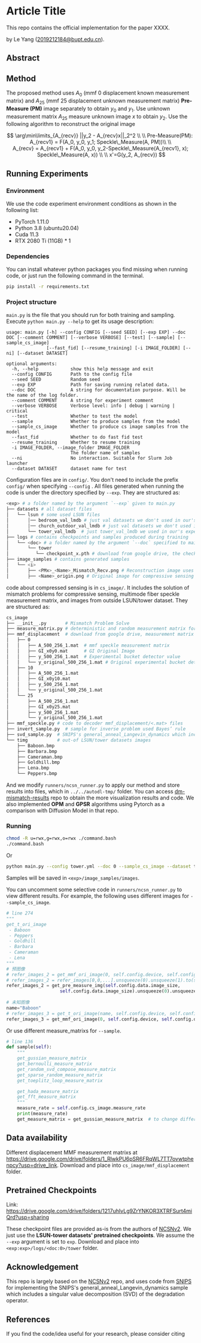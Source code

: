 # Article Title

This repo contains the official implementation for the paper XXXX.

by Le Yang (2019212184@bupt.edu.cn).

## Abstract

## Method
The proposed method uses $A_0$ (mmf 0 displacement known measurement matrix) and $A_25$ (mmf 25 displacement unknown measurement matrix) **Pre-Measure (PM)** image  separately to obtain $y_0$ and $y_1$. Use unknown measurement matrix $A_25$ measure unknown image $x$ to obtain $y_2$. Use the following algorithm to reconstruct the original image

$$
\arg\min\limits_{A_{recv}} ||y_2 - A_{recv}x||_2^2 \\ \\
Pre-Measure(PM):  A_{recv1} = F(A_0, y_0, y_1; Speckle\_Measure(A, PM))\\ \\
A_{recv} = A_{recv1} + F(A_0, y_0, y_2-Speckle\_Measure(A_{recv1}, x);  Speckle\_Measure(A, x)) \\ \\
x'=G(y_2, A_{recv})
$$

## Running Experiments

### Environment
We use the code experiment environment conditions as shown in the following list:

- PyTorch  1.11.0
- Python  3.8 (ubuntu20.04)
- Cuda  11.3
- RTX 2080 Ti (11GB) * 1

### Dependencies

You can install whatever python packages you find missing when running code, or just run the following command in the terminal.

```bash
pip install -r requirements.txt
```

### Project structure

`main.py` is the file that you should run for both training and sampling. Execute ```python main.py --help``` to get its usage description:

```
usage: main.py [-h] --config CONFIG [--seed SEED] [--exp EXP] --doc DOC [--comment COMMENT] [--verbose VERBOSE] [--test] [--sample] [--sample_cs_image]
               [--fast_fid] [--resume_training] [-i IMAGE_FOLDER] [--ni] [--dataset DATASET]

optional arguments:
  -h, --help            show this help message and exit
  --config CONFIG       Path to the config file
  --seed SEED           Random seed
  --exp EXP             Path for saving running related data.
  --doc DOC             A string for documentation purpose. Will be the name of the log folder.
  --comment COMMENT     A string for experiment comment
  --verbose VERBOSE     Verbose level: info | debug | warning | critical
  --test                Whether to test the model
  --sample              Whether to produce samples from the model
  --sample_cs_image     Whether to produce cs image samples from the model
  --fast_fid            Whether to do fast fid test
  --resume_training     Whether to resume training
  -i IMAGE_FOLDER, --image_folder IMAGE_FOLDER
                        The folder name of samples
  --ni                  No interaction. Suitable for Slurm Job launcher
  --dataset DATASET     dataset name for test

```

Configuration files are in `config/`. You don't need to include the prefix `config/` when specifying  `--config` . All files generated when running the code is under the directory specified by `--exp`. They are structured as:

```bash
<exp> # a folder named by the argument `--exp` given to main.py
├── datasets # all dataset files
│   └── lsun # some used LSUN files
│       │── bedroom_val_lmdb # just val datasets we don't used in our's experiment
│       │── church_outdoor_val_lmdb # just val datasets we don't used in our's experiment
│       └── tower_val_lmdb  # just tower_val_lmdb we used in our's experiment
├── logs # contains checkpoints and samples produced during training
│   └── <doc> # a folder named by the argument `--doc` specified to main.py
│       └── tower 
│          └── checkpoint_x.pth # download from google drive, the checkpoint file saved at the x-th training iteration
├── image_samples # contains generated samples
│   └── <i>
│       ├── <PMx>_<Name>_Mismatch_Recv.png # Reconstruction image uses PMx (Pre-Measure) image to solve Mismatch A_recv for compressive sensing with MMF measurement matrix
│       ├── <Name>_origin.png # Original image for compressive sensing with MMF measurement matrix
```

code about compressed sensing is in `cs_image/`. It includes the solution of mismatch problems for compressive sensing, multimode fiber speckle measurement matrix, and images from outside LSUN/tower dataset. They are structured as:

```bash
cs_image 
├── __init__.py       # Mismatch Problem Solve
├── measure_matrix.py # deterministic and random measurement matrix for compressive sensing
├── mmf_displacement  # download from google drive, measurement matrix composed of speckle patterns obtained from multimode fibers (MMF) with different displacements.  
│   ├── 0
│   │   ├── A_500_256_1.mat  # mmf speckle measurement matrix
│   │   ├── GI_x0y0.mat      # GI Original Image
│   │   ├── y_500_256_1.mat  # Experimental bucket detector value
│   │   └── y_original_500_256_1.mat # Original experimental bucket detector value (before sum)
│   ├── 10
│   │   ├── A_500_256_1.mat
│   │   ├── GI_x0y10.mat
│   │   ├── y_500_256_1.mat
│   │   └── y_original_500_256_1.mat
│   └── 25
│       ├── A_500_256_1.mat
│       ├── GI_x0y25.mat
│       ├── y_500_256_1.mat
│       └── y_original_500_256_1.mat
├── mmf_speckle.py # code to decoder mmf_displacement/<.mat> files
├── invert_sample.py  # sample for inverse problem used Bayes’ rule
├── svd_sample.py  # SNIPS's general_anneal_Langevin_dynamics which includes a singular value 
└── timg           # out-of LSUN/tower datasets images
    ├── Baboon.bmp
    ├── Barbara.bmp
    ├── Cameraman.bmp
    ├── Goldhill.bmp
    ├── Lena.bmp
    └── Peppers.bmp
```

And we modify `runners/ncsn_runner.py` to apply our method and store results into files, which in `../../autodl-tmp/` folder. You can access [dm-mismatch-results](https://github.com/yanglebupt/dm-mismatch-results) repo to obtain the more visualization results and code. We also implemented **OPM** and **GPSR** algorithms using Pytorch as a comparison with Diffusion Model in that repo. 

### Running

```bash
chmod -R u=rwx,g=rwx,o=rwx ./command.bash
./command.bash
```

Or

```bash
python main.py --config tower.yml --doc 0 --sample_cs_image --dataset tower
```

Samples will be saved in `<exp>/image_samples/images`.

You can uncomment some selective code in `runners/ncsn_runner.py` to view different results. For example, the following uses different images for `--sample_cs_image`.

```python
# line 274
"""
get_t_ori_image
 - Baboon
 - Peppers
 - Goldhill
 - Barbara
 - Cameraman
 - Lena
"""
# 预图像
# refer_images_2 = get_mmf_ori_image(0, self.config.device, self.config.data.image_size, self.config.data.image_size)  
# refer_images_2 = refer_images[0,0,...].unsqueeze(0).unsqueeze(1).to(self.config.device)   
refer_images_2 = get_pre_measure_img(self.config.data.image_size,
                    self.config.data.image_size).unsqueeze(0).unsqueeze(1).to(self.config.device)
            
# 未知图像
name="Baboon"
# refer_images_3 = get_t_ori_image(name, self.config.device, self.config.data.image_size, self.config.data.image_size) 
refer_images_3 = get_mmf_ori_image(0, self.config.device, self.config.data.image_size, self.config.data.image_size)  
```

Or use different measure_matrixs for `--sample`.

```python
# line 136
def sample(self):
    """
    get_gussian_measure_matrix
    get_bernoulli_measure_matrix
    get_random_svd_compose_measure_matrix
    get_sparse_random_measure_matrix
    get_toeplitz_loop_measure_matrix

    get_hada_measure_matrix
    get_fft_measure_matrix
    """
    measure_rate = self.config.cs_image.measure_rate
    print(measure_rate)
    get_measure_matrix = get_gussian_measure_matrix  # to change different measure_matrix
```

## Data availability
Different displacement MMF measurement matrixs at https://drive.google.com/drive/folders/1_RlwkPU6pSR6FRqWL7TT7ovwtphenpcy?usp=drive_link. Download and place into `cs_image/mmf_displacement` folder.

## Pretrained Checkpoints

Link: https://drive.google.com/drive/folders/1217uhIvLg9ZrYNKOR3XTRFSurt4miQrd?usp=sharing

These checkpoint files are provided as-is from the authors of [NCSNv2](https://github.com/ermongroup/ncsnv2). We just use the **LSUN-tower datasets' pretrained checkpoints**. We assume the `--exp` argument is set to `exp`. Download and place into `<exp:exp>/logs/<doc:0>/tower` folder.

## Acknowledgement

This repo is largely based on the [NCSNv2](https://github.com/ermongroup/ncsnv2) repo, and uses code from [SNIPS](https://github.com/bahjat-kawar/snips_torch/blob/main/models/__init__.py) for implementing the SNIPS's general_anneal_Langevin_dynamics sample which includes a singular value decomposition (SVD) of the degradation operator.

## References

If you find the code/idea useful for your research, please consider citing

```bib
```

